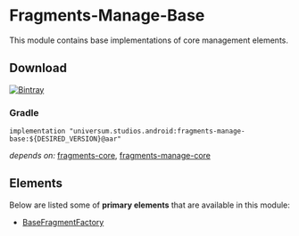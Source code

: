 Fragments-Manage-Base
===============

This module contains base implementations of core management elements.

## Download ##
[![Bintray](https://api.bintray.com/packages/universum-studios/android/universum.studios.android%3Afragments/images/download.svg)](https://bintray.com/universum-studios/android/universum.studios.android%3Afragments/_latestVersion)

### Gradle ###

    implementation "universum.studios.android:fragments-manage-base:${DESIRED_VERSION}@aar"

_depends on:_
[fragments-core](https://github.com/universum-studios/android_fragments/tree/master/library-core),
[fragments-manage-core](https://github.com/universum-studios/android_fragments/tree/master/library-manage-core)

## Elements ##

Below are listed some of **primary elements** that are available in this module:

- [BaseFragmentFactory](https://github.com/universum-studios/android_fragments/tree/master/library-manage-base/src/main/java/universum/studios/android/fragment/manage/BaseFragmentFactory.java)
